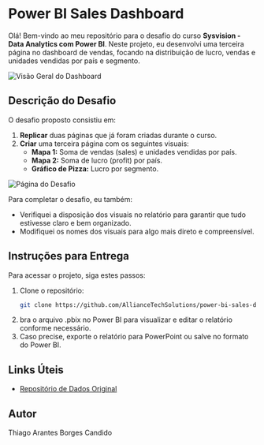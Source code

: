 # Power BI Sales Dashboard

Olá! Bem-vindo ao meu repositório para o desafio do curso **Sysvision - Data Analytics com Power BI**. Neste projeto, eu desenvolvi uma terceira página no dashboard de vendas, focando na distribuição de lucro, vendas e unidades vendidas por país e segmento. 

![Visão Geral do Dashboard](imagens/dashboard-preview.png)  


## Descrição do Desafio

O desafio proposto consistiu em:

1. **Replicar** duas páginas que já foram criadas durante o curso.
2. **Criar** uma terceira página com os seguintes visuais:
   - **Mapa 1:** Soma de vendas (sales) e unidades vendidas por país.
   - **Mapa 2:** Soma de lucro (profit) por país.
   - **Gráfico de Pizza:** Lucro por segmento.

![Página do Desafio](imagens/desafio.png)  


Para completar o desafio, eu também:

- Verifiquei a disposição dos visuais no relatório para garantir que tudo estivesse claro e bem organizado.
- Modifiquei os nomes dos visuais para algo mais direto e compreensível.


## Instruções para Entrega

Para acessar o projeto, siga estes passos:

1. Clone o repositório:
   ```bash
   git clone https://github.com/AllianceTechSolutions/power-bi-sales-dashboard.git

2. bra o arquivo .pbix no Power BI para visualizar e editar o relatório conforme necessário.
3. Caso precise, exporte o relatório para PowerPoint ou salve no formato do Power BI.

## Links Úteis

- [Repositório de Dados Original](https://github.com/julianazanelatto/power_bi_analyst)

## Autor

Thiago Arantes Borges Candido

